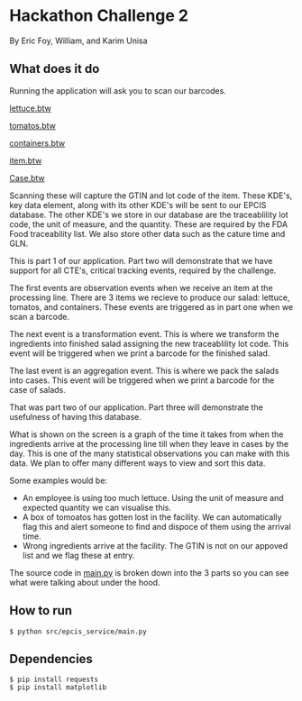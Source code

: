 # Hackathon Challenge 2

By Eric Foy, William, and Karim Unisa

## What does it do
Running the application will ask you to scan our barcodes.

[lettuce.btw](https://github.com/eric-foy/HackathonChallenge2/blob/main/Barcodes/lettuce.btw)

[tomatos.btw](https://github.com/eric-foy/HackathonChallenge2/blob/main/Barcodes/tomatos.btw)

[containers.btw](https://github.com/eric-foy/HackathonChallenge2/blob/main/Barcodes/containers.btw)

[item.btw](https://github.com/eric-foy/HackathonChallenge2/blob/main/Barcodes/item.btw)

[Case.btw](https://github.com/eric-foy/HackathonChallenge2/blob/main/Barcodes/Case.btw)


Scanning these will capture the GTIN and lot code of the item. These KDE's, key data element, along with its other KDE's will be sent to our EPCIS database. The other KDE's we store in our database are the traceablility lot code, the unit of measure, and the quantity. These are required by the FDA Food traceability list. We also store other data such as the cature time and GLN.

This is part 1 of our application. Part two will demonstrate that we have support for all CTE's, critical tracking events, required by the challenge.

The first events are observation events when we receive an item at the processing line. There are 3 items we recieve to produce our salad: lettuce, tomatos, and containers. These events are triggered as in part one when we scan a barcode.

The next event is a transformation event. This is where we transform the ingredients into finished salad assigning the new traceablility lot code. This event will be triggered when we print a barcode for the finished salad.

The last event is an aggregation event. This is where we pack the salads into cases. This event will be triggered when we print a barcode for the case of salads.

That was part two of our application. Part three will demonstrate the usefulness of having this database.

What is shown on the screen is a graph of the time it takes from when the  ingredients arrive at the processing line till when they leave in cases by the day.
This is one of the many statistical observations you can make with this data. We plan to offer many different ways to view and sort this data.

Some examples would be:
 - An employee is using too much lettuce. Using the unit of measure and expected quantity we can visualise this.
 - A box of tomoatos has gotten lost in the facility. We can automatically flag this and alert someone to find and dispoce of them using the arrival time.
 - Wrong ingredients arrive at the facility. The GTIN is not on our appoved list and we flag these at entry.

The source code in [main.py](https://github.com/eric-foy/HackathonChallenge2/blob/main/src/epcis_service/main.py) is broken down into the 3 parts so you can see what were talking about under the hood.

## How to run
```console
$ python src/epcis_service/main.py
```

## Dependencies
```console
$ pip install requests
$ pip install matplotlib
```

